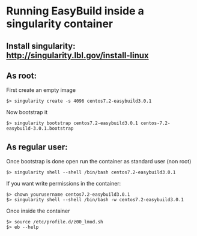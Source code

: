 
# Running EasyBuild inside a singularity container

## Install singularity: http://singularity.lbl.gov/install-linux

##  As root:

First create an empty image
```
$> singularity create -s 4096 centos7.2-easybuild3.0.1
```

Now bootstrap it
```
$> singularity bootstrap centos7.2-easybuild3.0.1 centos-7.2-easybuild-3.0.1.bootstrap
```

## As regular user:

Once bootstrap is done open run the container as standard user (non root)
```
$> singularity shell --shell /bin/bash centos7.2-easybuild3.0.1
```

If you want write permissions in the container:
```
$> chown yourusername centos7.2-easybuild3.0.1
$> singularity shell --shell /bin/bash -w centos7.2-easybuild3.0.1
```

Once inside the container
```
$> source /etc/profile.d/z00_lmod.sh
$> eb --help
```

